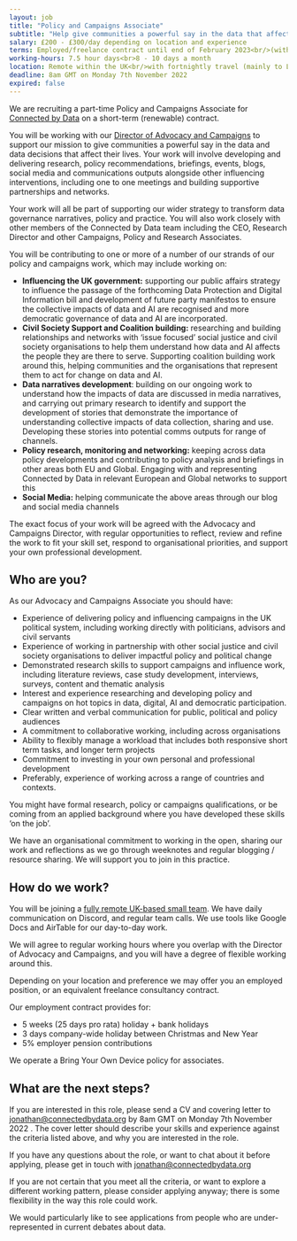 ```yaml
---
layout: job
title: "Policy and Campaigns Associate"
subtitle: "Help give communities a powerful say in the data that affects their lives"
salary: £200 - £300/day depending on location and experience
terms: Employed/freelance contract until end of February 2023<br/>(with possibility of renewal)
working-hours: 7.5 hour days<br>8 - 10 days a month
location: Remote within the UK<br/>with fortnightly travel (mainly to London for face to face meetings and events)
deadline: 8am GMT on Monday 7th November 2022
expired: false
---
```


We are recruiting a part-time Policy and Campaigns Associate for [Connected by Data](www.connectedbydata.org) on a short-term (renewable) contract.

You will be working with our [Director of Advocacy and Campaigns](https://connectedbydata.org/team/jonathan-smith) to support our mission to give communities a powerful say in the  data and data decisions that affect their lives. Your work will involve developing and delivering research, policy recommendations, briefings, events, blogs, social media and communications outputs alongside other influencing interventions, including one to one meetings and building supportive partnerships and networks.  

Your work will all be part of supporting our wider strategy to transform data governance narratives, policy and practice. You will also work closely with other members of the Connected by Data team including the CEO, Research Director and other Campaigns, Policy and Research Associates.

You will be contributing to one or more of a number of our strands of our policy and campaigns work, which may include working on:


* **Influencing the UK government:** supporting our public affairs strategy to influence the passage of the forthcoming Data Protection and Digital Information bill and development of future party manifestos to ensure the collective impacts of data and AI are recognised and more democratic governance of data and AI are incorporated.
* **Civil Society Support and Coalition building:** researching and building relationships and networks with ‘issue focused’ social justice and civil society organisations to help them understand how data and AI  affects the people they are there to serve. Supporting coalition building work around this, helping communities and the organisations that represent them to act for change on data and AI.
* **Data narratives development**: building on our ongoing work to understand how the impacts of data are discussed in media narratives, and carrying out primary research to identify and support the development of stories that demonstrate the importance of understanding collective impacts of data collection, sharing and use. Developing these stories into potential comms outputs for range of channels.
* **Policy research, monitoring and networking:** keeping across data policy developments  and contributing to policy analysis and briefings in other areas both EU and Global. Engaging with and representing Connected by Data in relevant European and Global networks to support this
* **Social Media:** helping communicate the above areas through our blog and social media channels

The exact focus of your work will be agreed with the Advocacy and Campaigns  Director, with regular opportunities to reflect, review and refine the work to fit your skill set, respond to organisational priorities, and support your own professional development.


## Who are you?

As our Advocacy and Campaigns Associate you should have:

* Experience of delivering policy and influencing campaigns in the UK political system, including working directly with politicians, advisors and civil servants
* Experience of working in partnership with other social justice and civil society organisations to deliver impactful policy and political change
* Demonstrated research skills to support campaigns and influence work, including literature reviews, case study development, interviews, surveys, content and thematic analysis
* Interest and experience researching and developing policy and campaigns on hot topics in data, digital, AI and democratic participation.
* Clear written and verbal communication for public, political and policy audiences
* A commitment to collaborative working, including across organisations
* Ability to flexibly manage a workload that includes both responsive short term tasks, and longer term projects
* Commitment to investing in your own personal and professional development
* Preferably, experience of working across a range of countries and contexts.

You might have formal research, policy or campaigns qualifications, or be coming from an applied background where you have developed these skills ‘on the job’.

We have an organisational commitment to working in the open, sharing our work and reflections as we go through weeknotes and regular blogging / resource sharing. We will support you to join in this practice.


## How do we work?

You will be joining a [fully remote UK-based small team](/about#team). We have daily communication on Discord, and regular team calls. We use tools like Google Docs and AirTable for our day-to-day work.

We will agree to regular working hours where you overlap with the Director of Advocacy and Campaigns, and you will have a degree of flexible working around this.

Depending on your location and preference we may offer you an employed position, or an equivalent freelance consultancy contract.

Our employment contract provides for:

* 5 weeks (25 days pro rata) holiday + bank holidays
* 3 days company-wide holiday between Christmas and New Year
* 5% employer pension contributions

We operate a Bring Your Own Device policy for associates.


## What are the next steps?

If you are interested in this role, please send a CV and covering letter to [jonathan@connectedbydata.org](mailto:jonathan@connectedbydata.org) by 8am GMT on Monday 7th November 2022 . The cover letter should describe your skills and experience against the criteria listed above, and why you are interested in the role.

If you have any questions about the role, or want to chat about it before applying, please get in touch with jonathan@connectedbydata.org

If you are not certain that you meet all the criteria, or want to explore a different working pattern, please consider applying anyway; there is some flexibility in the way this role could work.

We would particularly like to see applications from people who are under-represented in current debates about data.

